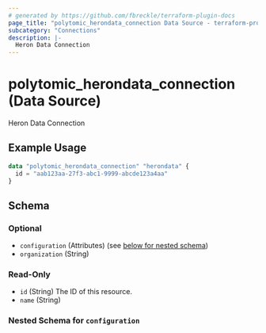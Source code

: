 ```yaml
---
# generated by https://github.com/fbreckle/terraform-plugin-docs
page_title: "polytomic_herondata_connection Data Source - terraform-provider-polytomic"
subcategory: "Connections"
description: |-
  Heron Data Connection
---
```


# polytomic_herondata_connection (Data Source)

Heron Data Connection

## Example Usage

```terraform
data "polytomic_herondata_connection" "herondata" {
  id = "aab123aa-27f3-abc1-9999-abcde123a4aa"
}
```

<!-- schema generated by tfplugindocs -->
## Schema

### Optional

- `configuration` (Attributes) (see [below for nested schema](#nestedatt--configuration))
- `organization` (String)

### Read-Only

- `id` (String) The ID of this resource.
- `name` (String)

<a id="nestedatt--configuration"></a>
### Nested Schema for `configuration`


